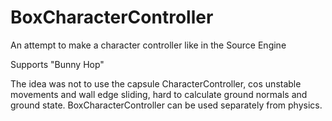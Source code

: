 # BoxCharacterController
An attempt to make a character controller like in the Source Engine

Supports "Bunny Hop"

The idea was not to use the capsule CharacterController, cos unstable movements and wall edge sliding, hard to calculate ground normals and ground state.
BoxCharacterController can be used separately from physics. 
